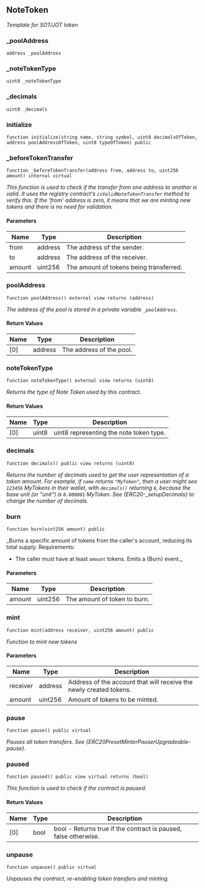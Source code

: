 ## NoteToken

_Template for SOT/JOT token_

### \_poolAddress

```solidity
address _poolAddress
```

### \_noteTokenType

```solidity
uint8 _noteTokenType
```

### \_decimals

```solidity
uint8 _decimals
```

### initialize

```solidity
function initialize(string name, string symbol, uint8 decimalsOfToken, address poolAddressOfToken, uint8 typeOfToken) public
```

### \_beforeTokenTransfer

```solidity
function _beforeTokenTransfer(address from, address to, uint256 amount) internal virtual
```

_This function is used to check if the transfer from one address to another is valid.
It uses the registry contract's `isValidNoteTokenTransfer` method to verify this.
If the 'from' address is zero, it means that we are minting new tokens and there is no need for validation._

#### Parameters

| Name   | Type    | Description                             |
| ------ | ------- | --------------------------------------- |
| from   | address | The address of the sender.              |
| to     | address | The address of the receiver.            |
| amount | uint256 | The amount of tokens being transferred. |

### poolAddress

```solidity
function poolAddress() external view returns (address)
```

_The address of the pool is stored in a private variable `_poolAddress`._

#### Return Values

| Name | Type    | Description              |
| ---- | ------- | ------------------------ |
| [0]  | address | The address of the pool. |

### noteTokenType

```solidity
function noteTokenType() external view returns (uint8)
```

_Returns the type of Note Token used by this contract._

#### Return Values

| Name | Type  | Description                             |
| ---- | ----- | --------------------------------------- |
| [0]  | uint8 | uint8 representing the note token type. |

### decimals

```solidity
function decimals() public view returns (uint8)
```

_Returns the number of decimals used to get the user representation of a token amount.
For example, if `name` returns `"MyToken"`, then a user might see `123456` MyTokens in their wallet,
with `decimals()` returning `6`, because the base unit (or "unit") is `0.000001` MyToken.
See \{ERC20-\_setupDecimals\} to change the number of decimals._

### burn

```solidity
function burn(uint256 amount) public
```

\_Burns a specific amount of tokens from the caller's account, reducing its total supply.
Requirements:

- The caller must have at least `amount` tokens.
  Emits a \{Burn\} event.\_

#### Parameters

| Name   | Type    | Description                  |
| ------ | ------- | ---------------------------- |
| amount | uint256 | The amount of token to burn. |

### mint

```solidity
function mint(address receiver, uint256 amount) public
```

_Function to mint new tokens_

#### Parameters

| Name     | Type    | Description                                                        |
| -------- | ------- | ------------------------------------------------------------------ |
| receiver | address | Address of the account that will receive the newly created tokens. |
| amount   | uint256 | Amount of tokens to be minted.                                     |

### pause

```solidity
function pause() public virtual
```

_Pauses all token transfers. See \{ERC20PresetMinterPauserUpgradeable-pause\}._

### paused

```solidity
function paused() public view virtual returns (bool)
```

_This function is used to check if the contract is paused._

#### Return Values

| Name | Type | Description                                                     |
| ---- | ---- | --------------------------------------------------------------- |
| [0]  | bool | bool - Returns true if the contract is paused, false otherwise. |

### unpause

```solidity
function unpause() public virtual
```

_Unpauses the contract, re-enabling token transfers and minting._

